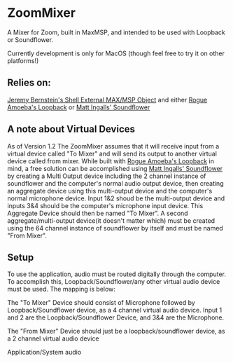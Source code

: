 # ZoomMixer
A Mixer for Zoom, built in MaxMSP, and intended to be used with Loopback or Soundflower.

Currently development is only for MacOS (though feel free to try it on other platforms!)

## Relies on:
 [Jeremy Bernstein's Shell External MAX/MSP Object](https://github.com/jeremybernstein/shell)
and either [Rogue Amoeba's Loopback](https://rogueamoeba.com/loopback/) or [Matt Ingalls' Soundflower](https://github.com/mattingalls/Soundflower)

## A note about Virtual Devices
As of Version 1.2 The ZoomMixer assumes that it will receive input from a virtual device called "To Mixer" and will send its output to another virtual device called from mixer. While built with [Rogue Amoeba's Loopback](https://rogueamoeba.com/loopback/) in mind, a free solution can be accomplished using [Matt Ingalls' Soundflower](https://github.com/mattingalls/Soundflower) by creating a Multi Output device including the 2 channel instance of soundflower and the computer's normal audio output device, then creating an aggregate device using this multi-output device and the computer's normal microphone device. Input 1&2 shoud be the multi-output device and inputs 3&4 should be the computer's microphone input device. This Aggregate Device should then be named "To Mixer". A second aggregate/multi-output device(it doesn't matter which) must be created using the 64 channel instance of soundflower by itself and must be named "From Mixer".

## Setup
To use the application, audio must be routed digitally through the computer. To accomplish this, Loopback/Soundflower/any other virtual audio device must be used. The mapping is below:

The "To Mixer" Device should consist of Microphone followed by Loopback/Soundflower device, as a 4 channel virtual audio device. Input 1 and 2 are the Loopback/Soundflower Device, and 3&4 are the Microphone.

The "From Mixer" Device should just be a loopback/soundflower device, as a 2 channel virtual audio device

Application/System audio
